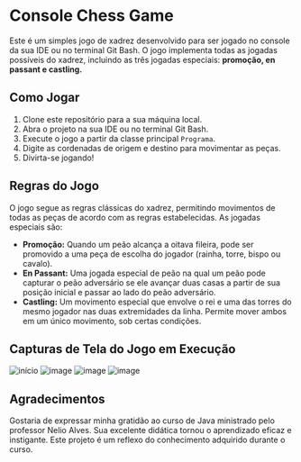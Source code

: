 # Console Chess Game
Este é um simples jogo de xadrez desenvolvido para ser jogado no console da sua IDE ou no terminal Git Bash. O jogo implementa todas as jogadas possíveis do xadrez, incluindo as três jogadas especiais: **promoção, en passant e castling.**

## Como Jogar
1. Clone este repositório para a sua máquina local.
2. Abra o projeto na sua IDE ou no terminal Git Bash.
3. Execute o jogo a partir da classe principal `Programa`.
4. Digite as cordenadas de origem e destino para movimentar as peças.
5. Divirta-se jogando!

## Regras do Jogo
O jogo segue as regras clássicas do xadrez, permitindo movimentos de todas as peças de acordo com as regras estabelecidas. As jogadas especiais são:

- **Promoção:** Quando um peão alcança a oitava fileira, pode ser promovido a uma peça de escolha do jogador (rainha, torre, bispo ou cavalo).
- **En Passant:** Uma jogada especial de peão na qual um peão pode capturar o peão adversário se ele avançar duas casas a partir de sua posição inicial e passar ao lado do peão adversário.
- **Castling:** Um movimento especial que envolve o rei e uma das torres do mesmo jogador nas duas extremidades da linha. Permite mover ambos em um único movimento, sob certas condições.

## Capturas de Tela do Jogo em Execução

![início](https://github.com/rodrigovalim07/sistema-jogo-de-xadrez/assets/109677118/c93044d1-e30a-47af-ba1f-a8042e062670)
![image](https://github.com/rodrigovalim07/sistema-jogo-de-xadrez/assets/109677118/4017221e-236f-45ec-9578-539502c7f4b6)
![image](https://github.com/rodrigovalim07/sistema-jogo-de-xadrez/assets/109677118/999c0642-88eb-40d2-b735-1c275c253531)
![image](https://github.com/rodrigovalim07/sistema-jogo-de-xadrez/assets/109677118/50451f62-f05a-4ef4-abe4-5550a22a293e)

## Agradecimentos
Gostaria de expressar minha gratidão ao curso de Java ministrado pelo professor Nelio Alves. Sua excelente didática tornou o aprendizado eficaz e instigante.
Este projeto é um reflexo do conhecimento adquirido durante o curso.
